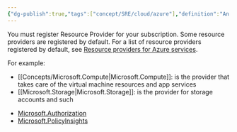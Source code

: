 ```yaml
---
{"dg-publish":true,"tags":["concept/SRE/cloud/azure"],"definition":"An Azure resource provider is a set of REST operations that enable functionality for a specific Azure service.","ms-learn-url":"https://learn.microsoft.com/en-us/azure/azure-resource-manager/management/resource-providers-and-types","permalink":"/concepts/azure-resource-provider/","dgPassFrontmatter":true}
---
```



You must register Resource Provider for your subscription.
Some resource providers are registered by default. For a list of resource providers registered by default, see [Resource providers for Azure services](https://learn.microsoft.com/en-us/azure/azure-resource-manager/management/azure-services-resource-providers).

For example: 
* [[Concepts/Microsoft.Compute\|Microsoft.Compute]]: is the provider that takes care of the virtual machine resources and app services
* [[Microsoft.Storage\|Microsoft.Storage]]: is the provider for storage accounts and such
- [Microsoft.Authorization](https://learn.microsoft.com/en-us/azure/role-based-access-control/resource-provider-operations#microsoftauthorization)
- [Microsoft.PolicyInsights](https://learn.microsoft.com/en-us/azure/role-based-access-control/resource-provider-operations#microsoftpolicyinsights)

